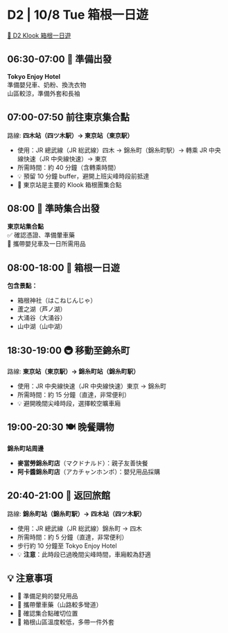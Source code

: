 # D2 | 10/8 Tue 箱根一日遊

[🚌 D2 Klook 箱根一日遊](https://www.klook.com/zh-HK/activity/124332-hakone-shrine-lake-ashi-owakudani-yamanakako-day-tour-from-tokyo/?spm=Wish.Favorite_Activity_Card_LIST&clickId=cbf8260185)

## **06:30-07:00** 🌅 準備出發

**Tokyo Enjoy Hotel**  
準備嬰兒車、奶粉、換洗衣物  
山區較涼，準備外套和長袖

## **07:00-07:50** 前往東京集合點

路線: **四木站（四ツ木駅）→ 東京站（東京駅）**  

- 使用：JR 總武線（JR 総武線）四木 → 錦糸町（錦糸町駅）→ 轉乘 JR 中央線快速（JR 中央線快速）→ 東京
- 所需時間：約 40 分鐘（含轉乘時間）
- 💡 預留 10 分鐘 buffer，避開上班尖峰時段前抵達
- 📍 東京站是主要的 Klook 箱根團集合點

## **08:00** 🚌 準時集合出發

**東京站集合點**  
✅ 確認憑證、準備暈車藥  
👶 攜帶嬰兒車及一日所需用品

## **08:00-18:00** 🗻 箱根一日遊

**包含景點：**

- 箱根神社（はこねじんじゃ）
- 蘆之湖（芦ノ湖）  
- 大涌谷（大涌谷）
- 山中湖（山中湖）

## **18:30-19:00** 🚇 移動至錦糸町

路線: **東京站（東京駅）→ 錦糸町站（錦糸町駅）**  

- 使用：JR 中央線快速（JR 中央線快速）東京 → 錦糸町
- 所需時間：約 15 分鐘（直達，非常便利）
- 💡 避開晚間尖峰時段，選擇較空曠車廂

## **19:00-20:30** 🍽️ 晚餐購物

**錦糸町站周邊**  

- **麥當勞錦糸町店**（マクドナルド）：親子友善快餐
- **阿卡醬錦糸町店**（アカチャンホンポ）：嬰兒用品採購

## **20:40-21:00** 🏨 返回旅館

路線: **錦糸町站（錦糸町駅）→ 四木站（四ツ木駅）**  

- 使用：JR 總武線（JR 総武線）錦糸町 → 四木
- 所需時間：約 5 分鐘（直達，非常便利）
- 步行約 10 分鐘至 Tokyo Enjoy Hotel
- 💡 **注意**：此時段已過晚間尖峰時間，車廂較為舒適

## 💡 **注意事項**

- 🍼 準備足夠的嬰兒用品
- 💊 攜帶暈車藥（山路較多彎道）
- 📱 確認集合點確切位置
- 🧥 箱根山區溫度較低，多帶一件外套
